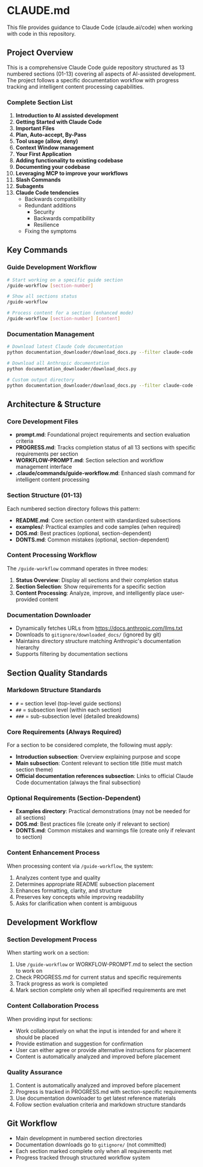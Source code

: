# CLAUDE.md

This file provides guidance to Claude Code (claude.ai/code) when working with code in this repository.

## Project Overview

This is a comprehensive Claude Code guide repository structured as 13 numbered sections (01-13) covering all aspects of AI-assisted development. The project follows a specific documentation workflow with progress tracking and intelligent content processing capabilities.

### Complete Section List

1. **Introduction to AI assisted development**
2. **Getting Started with Claude Code**
3. **Important Files**
4. **Plan, Auto-accept, By-Pass**
5. **Tool usage (allow, deny)**
6. **Context Window management**
7. **Your First Application**
8. **Adding functionality to existing codebase**
9. **Documenting your codebase**
10. **Leveraging MCP to improve your workflows**
11. **Slash Commands**
12. **Subagents**
13. **Claude Code tendencies**
    - Backwards compatibility
    - Redundant additions
      - Security
      - Backwards compatibility
      - Resilience
    - Fixing the symptoms

## Key Commands

### Guide Development Workflow
```bash
# Start working on a specific guide section
/guide-workflow [section-number]

# Show all sections status
/guide-workflow

# Process content for a section (enhanced mode)
/guide-workflow [section-number] [content]
```

### Documentation Management
```bash
# Download latest Claude Code documentation
python documentation_downloader/download_docs.py --filter claude-code

# Download all Anthropic documentation
python documentation_downloader/download_docs.py

# Custom output directory
python documentation_downloader/download_docs.py --filter claude-code --output custom_docs
```

## Architecture & Structure

### Core Development Files
- **prompt.md**: Foundational project requirements and section evaluation criteria
- **PROGRESS.md**: Tracks completion status of all 13 sections with specific requirements per section
- **WORKFLOW-PROMPT.md**: Section selection and workflow management interface
- **.claude/commands/guide-workflow.md**: Enhanced slash command for intelligent content processing

### Section Structure (01-13)
Each numbered section directory follows this pattern:
- **README.md**: Core section content with standardized subsections
- **examples/**: Practical examples and code samples (when required)
- **DOS.md**: Best practices (optional, section-dependent)
- **DONTS.md**: Common mistakes (optional, section-dependent)

### Content Processing Workflow
The `/guide-workflow` command operates in three modes:
1. **Status Overview**: Display all sections and their completion status
2. **Section Selection**: Show requirements for a specific section
3. **Content Processing**: Analyze, improve, and intelligently place user-provided content

### Documentation Downloader
- Dynamically fetches URLs from https://docs.anthropic.com/llms.txt
- Downloads to `gitignore/downloaded_docs/` (ignored by git)
- Maintains directory structure matching Anthropic's documentation hierarchy
- Supports filtering by documentation sections

## Section Quality Standards

### Markdown Structure Standards
- `#` = section level (top-level guide sections)
- `##` = subsection level (within each section)
- `###` = sub-subsection level (detailed breakdowns)

### Core Requirements (Always Required)
For a section to be considered complete, the following must apply:
- **Introduction subsection**: Overview explaining purpose and scope
- **Main subsection**: Content relevant to section title (title must match section theme)
- **Official documentation references subsection**: Links to official Claude Code documentation (always the final subsection)

### Optional Requirements (Section-Dependent)
- **Examples directory**: Practical demonstrations (may not be needed for all sections)
- **DOS.md**: Best practices file (create only if relevant to section)
- **DONTS.md**: Common mistakes and warnings file (create only if relevant to section)

### Content Enhancement Process
When processing content via `/guide-workflow`, the system:
1. Analyzes content type and quality
2. Determines appropriate README subsection placement
3. Enhances formatting, clarity, and structure
4. Preserves key concepts while improving readability
5. Asks for clarification when content is ambiguous

## Development Workflow

### Section Development Process
When starting work on a section:
1. Use `/guide-workflow` or WORKFLOW-PROMPT.md to select the section to work on
2. Check PROGRESS.md for current status and specific requirements
3. Track progress as work is completed
4. Mark section complete only when all specified requirements are met

### Content Collaboration Process
When providing input for sections:
- Work collaboratively on what the input is intended for and where it should be placed
- Provide estimation and suggestion for confirmation
- User can either agree or provide alternative instructions for placement
- Content is automatically analyzed and improved before placement

### Quality Assurance
1. Content is automatically analyzed and improved before placement
2. Progress is tracked in PROGRESS.md with section-specific requirements
3. Use documentation downloader to get latest reference materials
4. Follow section evaluation criteria and markdown structure standards

## Git Workflow

- Main development in numbered section directories
- Documentation downloads go to `gitignore/` (not committed)
- Each section marked complete only when all requirements met
- Progress tracked through structured workflow system
